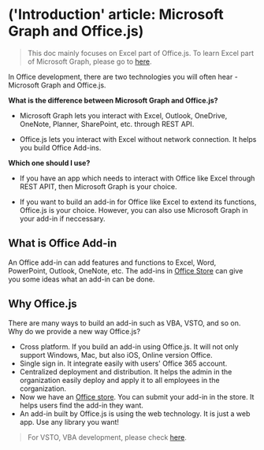 # ('Introduction' article: Microsoft Graph and Office.js)

> This doc  mainly focuses on Excel part of Office.js. To learn Excel part of Microsoft Graph, please go to [here](https://developer.microsoft.com/en-us/graph/docs/api-reference/v1.0/resources/excel).

In Office development, there are two technologies you will often hear - Microsoft Graph and Office.js.

**What is the difference between Microsoft Graph and Office.js?**

* Microsoft Graph lets you interact with Excel, Outlook, OneDrive, OneNote, Planner, SharePoint, etc. through REST API.

* Office.js lets you interact with Excel without network connection. It helps you build Office Add-ins.

**Which one should I use?**

* If you have an app which needs to interact with Office like Excel through REST APIT, then Microsoft Graph is your choice.

* If you want to build an add-in for Office like Excel to extend its functions, Office.js is your choice. However, you can also use Microsoft Graph in your add-in if neccessary.

## What is Office Add-in

An Office add-in can add features and functions to Excel, Word, PowerPoint, Outlook, OneNote, etc. The add-ins in [Office Store](https://store.office.com/en-us/appshome.aspx) can give you some ideas what an add-in can be done.

## Why Office.js

There are many ways to build an add-in such as VBA, VSTO, and so on. Why do we provide a new way Office.js?

* Cross platform. If you build an add-in using Office.js. It will not only support Windows, Mac, but also iOS, Online version Office.
* Single sign in. It integrate easily with users' Office 365 account.
* Centralized deployment and distribution. It helps the admin in the organization easily deploy and apply it to all employees in the corganization.
* Now we have an [Office store](https://store.office.com/en-us/appshome.aspx). You can submit your add-in in the store. It helps users find the add-in they want.
* An add-in built by Office.js is using the web technology. It is just a web app. Use any library you want! 

> For VSTO, VBA development, please check [here](https://msdn.microsoft.com/en-us/library/fp179694.aspx).



